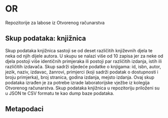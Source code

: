 # OR
Repozitorije za labose iz Otvorenog računarstva


## Skup podataka: knjižnica

Skup podataka knjižnica sastoji se od deset različitih književnih djela te neka od njih dijele autora. U skupu se nalazi više od 10 zapisa jer za neke od djela postoji više identičnih primjeraka ili postoji par različitih izdanja, istih ili različitih izdavača. Skup sadrži sljedeće podatke o knjigama: id, isbn, autor, jezik, naziv, izdavac, žanrovi, primjerci (koji sadrži podatak o dostupnosti i broju primjerka), broj stranica, godina izdanja, mejsto izdanja. Ovaj skup podataka izrađen je za potrebe izrade laboratorijske vježbe iz kolegija Otvorenog računarstva.
Skup podataka knjižnica u repozitoriju priloženi su u JSON te CSV formatu te kao dump baze podataka.


## Metapodaci
